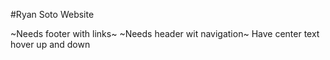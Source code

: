 #Ryan Soto Website

~Needs footer with links~
~Needs header wit navigation~
Have center text hover up and down

